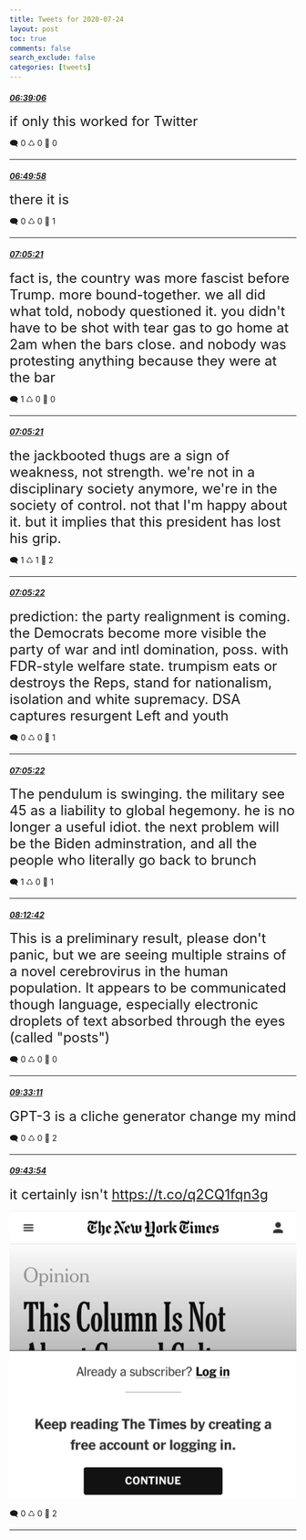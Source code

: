 ```yaml
---
title: Tweets for 2020-07-24
layout: post
toc: true
comments: false
search_exclude: false
categories: [tweets]
---
```



#### <a href = "https://twitter.com/deepfates/status/1286642059294593024">*06:39:06*</a>

<font size="5">if only this worked for Twitter</font>



🗨️ 0 ♺ 0 🤍  0   

---
    
#### <a href = "https://twitter.com/deepfates/status/1286644794479931392">*06:49:58*</a>

<font size="5">there it is</font>



🗨️ 0 ♺ 0 🤍  1   

---
    
#### <a href = "https://twitter.com/deepfates/status/1286648667311497216">*07:05:21*</a>

<font size="5">fact is, the country was more fascist before Trump. more bound-together. we all did what told, nobody questioned it.   you didn't have to be shot with tear gas to go home at 2am when the bars close. and nobody was protesting anything because they were at the bar</font>



🗨️ 1 ♺ 0 🤍  0   

---
    
#### <a href = "https://twitter.com/deepfates/status/1286648665168211969">*07:05:21*</a>

<font size="5">the jackbooted thugs are a sign of weakness, not strength. we're not in a disciplinary society anymore, we're in the society of control. not that I'm happy about it. but it implies that this president has lost his grip.</font>



🗨️ 1 ♺ 1 🤍  2   

---
    
#### <a href = "https://twitter.com/deepfates/status/1286648671262523399">*07:05:22*</a>

<font size="5">prediction: the party realignment is coming. the Democrats become more visible the party of war and intl domination, poss. with FDR-style welfare state. trumpism eats or destroys the Reps, stand for nationalism, isolation and white supremacy. DSA captures resurgent Left and youth</font>



🗨️ 0 ♺ 0 🤍  1   

---
    
#### <a href = "https://twitter.com/deepfates/status/1286648669198880768">*07:05:22*</a>

<font size="5">The pendulum is swinging. the military see 45 as a liability to global hegemony. he is no longer a useful idiot.   the next problem will be the Biden adminstration, and all the people who literally go back to brunch</font>



🗨️ 1 ♺ 0 🤍  1   

---
    
#### <a href = "https://twitter.com/deepfates/status/1286665616124977152">*08:12:42*</a>

<font size="5">This is a preliminary result, please don't panic, but we are seeing multiple strains of a novel cerebrovirus in the human population. It appears to be communicated though language, especially electronic droplets of text absorbed through the eyes (called "posts")</font>



🗨️ 0 ♺ 0 🤍  0   

---
    
#### <a href = "https://twitter.com/deepfates/status/1286685870989488129">*09:33:11*</a>

<font size="5">GPT-3 is a cliche generator change my mind</font>



🗨️ 0 ♺ 0 🤍  2   

---
    
#### <a href = "https://twitter.com/deepfates/status/1286688568853897219">*09:43:54*</a>

<font size="5">it certainly isn't  https://t.co/q2CQ1fqn3g</font>

![image from twitter](/images/Eds8auHWoAIP1sC.jpg)


🗨️ 0 ♺ 0 🤍  2   

---
    
            

